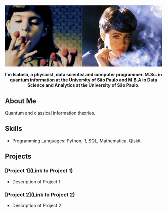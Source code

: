 ![GitHub Logo](https://github.com/isadays/isadays/blob/main/githubpage.png)


<p align="center">
  <b>I'm Isabela, a physicist, data scientist and computer programmer. 
    M.Sc. in quantum information at the University of São Paulo and M.B.A in Data Science and Analytics at the University of São Paulo.
</b><br>
</p>

## About Me

Quantum and classical information theories. 

## Skills

- Programming Languages: Python, R, SQL, Mathematica, Qiskit.
## Projects

### [Project 1](Link to Project 1)
- Description of Project 1.

### [Project 2](Link to Project 2)
- Description of Project 2.

